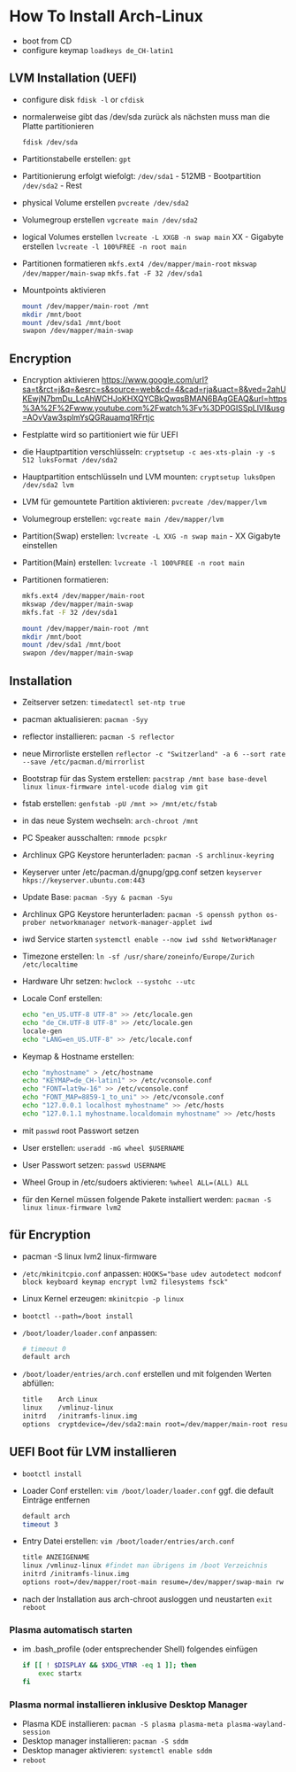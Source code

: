 # How To Install Arch-Linux

* boot from CD
* configure keymap `loadkeys de_CH-latin1`

## LVM Installation (UEFI)

* configure disk `fdisk -l` or `cfdisk`
* normalerweise gibt das /dev/sda zurück
   als nächsten muss man die Platte partitionieren

   `fdisk /dev/sda`

* Partitionstabelle erstellen: `gpt`

* Partitionierung erfolgt wiefolgt:
  `/dev/sda1` - 512MB - Bootpartition
  `/dev/sda2` - Rest

* physical Volume erstellen
  `pvcreate /dev/sda2`

* Volumegroup erstellen
  `vgcreate main /dev/sda2`

* logical Volumes erstellen
  `lvcreate -L XXGB -n swap main` XX - Gigabyte erstellen
  `lvcreate -l 100%FREE -n root main`

* Partitionen formatieren
  `mkfs.ext4 /dev/mapper/main-root`
  `mkswap /dev/mapper/main-swap`
  `mkfs.fat -F 32 /dev/sda1`

* Mountpoints aktivieren

   ```bash
   mount /dev/mapper/main-root /mnt
   mkdir /mnt/boot
   mount /dev/sda1 /mnt/boot
   swapon /dev/mapper/main-swap
   ```

## Encryption

* Encryption aktivieren
<https://www.google.com/url?sa=t&rct=j&q=&esrc=s&source=web&cd=4&cad=rja&uact=8&ved=2ahUKEwjN7bmDu_LcAhWCHJoKHXQYCBkQwqsBMAN6BAgGEAQ&url=https%3A%2F%2Fwww.youtube.com%2Fwatch%3Fv%3DP0GISSpLlVI&usg=AOvVaw3splmYsQGRauamq1RFrtjc>

* Festplatte wird so partitioniert wie für UEFI
* die Hauptpartition verschlüsseln: `cryptsetup -c aes-xts-plain -y -s 512 luksFormat /dev/sda2`
* Hauptpartition entschlüsseln und LVM mounten: `cryptsetup luksOpen /dev/sda2 lvm`
* LVM für gemountete Partition aktivieren: `pvcreate /dev/mapper/lvm`
* Volumegroup erstellen: `vgcreate main /dev/mapper/lvm`
* Partition(Swap) erstellen: `lvcreate -L XXG -n swap main` - XX Gigabyte einstellen
* Partition(Main) erstellen: `lvcreate -l 100%FREE -n root main`
* Partitionen formatieren:

   ``` bash
   mkfs.ext4 /dev/mapper/main-root
   mkswap /dev/mapper/main-swap
   mkfs.fat -F 32 /dev/sda1

   mount /dev/mapper/main-root /mnt
   mkdir /mnt/boot
   mount /dev/sda1 /mnt/boot
   swapon /dev/mapper/main-swap
   ```

## Installation

* Zeitserver setzen: `timedatectl set-ntp true`
* pacman aktualisieren: `pacman -Syy`
* reflector installieren: `pacman -S reflector`
* neue Mirrorliste erstellen `reflector -c "Switzerland" -a 6 --sort rate --save /etc/pacman.d/mirrorlist`
* Bootstrap für das System erstellen: `pacstrap /mnt base base-devel linux linux-firmware intel-ucode dialog vim git`
* fstab erstellen: `genfstab -pU /mnt >> /mnt/etc/fstab`
* in das neue System wechseln: `arch-chroot /mnt`
* PC Speaker ausschalten: `rmmode pcspkr`
* Archlinux GPG Keystore herunterladen: `pacman -S archlinux-keyring`
* Keyserver unter /etc/pacman.d/gnupg/gpg.conf setzen `keyserver hkps://keyserver.ubuntu.com:443`
* Update Base: `pacman -Syy & pacman -Syu`
* Archlinux GPG Keystore herunterladen: `pacman -S openssh python os-prober networkmanager network-manager-applet iwd`
* iwd Service starten `systemctl enable --now iwd sshd NetworkManager`

* Timezone erstellen: `ln -sf /usr/share/zoneinfo/Europe/Zurich /etc/localtime`
* Hardware Uhr setzen: `hwclock --systohc --utc`
* Locale Conf erstellen:

   ```bash
   echo "en_US.UTF-8 UTF-8" >> /etc/locale.gen
   echo "de_CH.UTF-8 UTF-8" >> /etc/locale.gen
   locale-gen
   echo "LANG=en_US.UTF-8" >> /etc/locale.conf
   ```

* Keymap & Hostname erstellen:

   ```bash
   echo "myhostname" > /etc/hostname
   echo "KEYMAP=de_CH-latin1" >> /etc/vconsole.conf
   echo "FONT=lat9w-16" >> /etc/vconsole.conf
   echo "FONT_MAP=8859-1_to_uni" >> /etc/vconsole.conf
   echo "127.0.0.1 localhost myhostname" >> /etc/hosts
   echo "127.0.1.1 myhostname.localdomain myhostname" >> /etc/hosts
   ```

* mit `passwd` root Passwort setzen

* User erstellen: `useradd -mG wheel $USERNAME`
* User Passwort setzen: `passwd USERNAME`
* Wheel Group in /etc/sudoers aktivieren: `%wheel ALL=(ALL) ALL`
* für den Kernel müssen folgende Pakete installiert werden: `pacman -S linux linux-firmware lvm2`

## für Encryption

* pacman -S linux lvm2 linux-firmware
* `/etc/mkinitcpio.conf` anpassen: `HOOKS="base udev autodetect modconf block keyboard keymap encrypt lvm2 filesystems fsck"`
* Linux Kernel erzeugen: `mkinitcpio -p linux`
* `bootctl --path=/boot install`
* `/boot/loader/loader.conf` anpassen:

   ``` bash
   # timeout 0
   default arch
   ```

* `/boot/loader/entries/arch.conf` erstellen und mit folgenden Werten abfüllen:

   ``` bash
   title    Arch Linux
   linux    /vmlinuz-linux
   initrd   /initramfs-linux.img
   options  cryptdevice=/dev/sda2:main root=/dev/mapper/main-root resume=/dev/mapper/main-swap lang=de locale=de_DE.UTF-8
   ```

## UEFI Boot für LVM installieren

* `bootctl install`
* Loader Conf erstellen: `vim /boot/loader/loader.conf` ggf. die default Einträge entfernen

  ``` bash
  default arch
  timeout 3
  ```

* Entry Datei erstellen: `vim /boot/loader/entries/arch.conf`

  ``` bash
  title ANZEIGENAME
  linux /vmlinuz-linux #findet man übrigens im /boot Verzeichnis
  initrd /initramfs-linux.img
  options root=/dev/mapper/root-main resume=/dev/mapper/swap-main rw
  ```

* nach der Installation aus arch-chroot ausloggen und neustarten
   `exit`
   `reboot`

### Plasma automatisch starten

* im .bash_profile (oder entsprechender Shell) folgendes einfügen

   ``` bash
   if [[ ! $DISPLAY && $XDG_VTNR -eq 1 ]]; then
       exec startx
   fi
   ```

### Plasma normal installieren inklusive Desktop Manager

* Plasma KDE installieren: `pacman -S plasma plasma-meta plasma-wayland-session`
* Desktop manager installieren: `pacman -S sddm`
* Desktop manager aktivieren: `systemctl enable sddm`
* `reboot`
